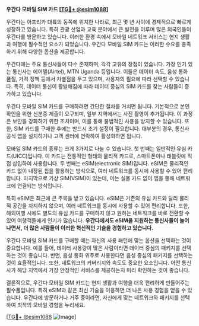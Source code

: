 **우간다 모바일 SIM 카드 [[TG💪+ @esim1088](https://t.me/s/esim1088)]**

우간다는 아프리카 대륙의 동쪽에 위치한 나라로, 최근 몇 년 사이에 경제적으로 빠르게 성장하고 있습니다. 특히 관광 산업과 교육 분야에서 큰 발전을 이루며 많은 외국인들이 우간다를 방문하고 있습니다. 이러한 환경 속에서 모바일 네트워크 서비스는 현지 생활과 여행에 필수적인 요소가 되었습니다. 우간다 모바일 SIM 카드는 이러한 수요를 충족하기 위해 다양한 옵션을 제공합니다.

우간다에는 주요 통신사들이 다수 존재하며, 각각 고유의 장점이 있습니다. 가장 인기 있는 통신사는 에어텔(Airtel), MTN Uganda 등입니다. 이들은 데이터 속도, 음성 통화 품질, 가격 정책 등에서 차별점을 두고 있으며, 사용자의 필요에 따라 선택할 수 있습니다. 특히, 데이터 통신이 활발해짐에 따라 데이터 중심의 SIM 카드를 찾는 사람들이 증가하고 있습니다.

우간다 모바일 SIM 카드를 구매하려면 간단한 절차를 거치면 됩니다. 기본적으로 본인 확인을 위한 신분증 제출이 요구되며, 일부 지역에서는 사진 촬영이 추가됩니다. 이 과정은 보안을 강화하기 위한 조치이며, 이를 통해 불법적인 사용을 방지할 수 있습니다. 또한, SIM 카드를 구매한 후에는 반드시 초기 설정이 필요합니다. 대부분의 경우, 통신사 공식 앱을 설치하거나 고객 센터에 연락하여 활성화하면 됩니다.

모바일 SIM 카드의 종류는 크게 3가지로 나눌 수 있습니다. 첫 번째는 일반적인 유심 카드(UICC)입니다. 이 카드는 전통적인 형태의 물리적 카드로, 스마트폰이나 태블릿에 직접 삽입하여 사용합니다. 두 번째는 eSIM(electronic SIM)입니다. eSIM은 물리적인 카드 없이 내장된 칩을 활용하는 방식으로, 여러 네트워크를 동시에 사용할 수 있어 편리합니다. 마지막으로 가상 SIM(VSIM)이 있는데, 이는 실물 카드 없이 앱을 통해 네트워크에 연결되는 방식입니다.

특히 eSIM은 최근에 큰 주목을 받고 있습니다. eSIM은 기존의 유심 카드와 달리 물리적 공간을 차지하지 않으며, 여러 네트워크를 동시에 사용할 수 있어 편리합니다. 또한, 해외여행 시에도 별도의 유심 카드를 구매하지 않고 원하는 네트워크를 바로 전환할 수 있어 여행객들에게 인기가 많습니다. **우간다에서도 eSIM을 지원하는 통신사들이 늘어나면서, 더 많은 사람들이 이러한 혁신적인 기술을 경험하고 있습니다.**

우간다 모바일 SIM 카드를 구매할 때는 자신의 사용 패턴에 맞는 옵션을 선택하는 것이 중요합니다. 예를 들어, 데이터 사용량이 많은 사람이라면 데이터 중심의 패키지를 선택하는 것이 좋습니다. 반면, 음성 통화 위주로 사용한다면 음성 중심의 패키지를 선택하는 것이 효율적입니다. 또한, 네트워크의 커버리지와 속도도 중요한 요소입니다. 어떤 통신사가 해당 지역에서 가장 안정적인 서비스를 제공하는지 미리 확인하는 것이 좋습니다.

결론적으로, 우간다 모바일 SIM 카드는 현지 생활과 여행을 더욱 편리하게 만들어주는 필수품입니다. 특히 eSIM과 같은 최신 기술을 이용하면 더 나은 사용 경험을 얻을 수 있습니다. 우간다에 방문하거나 거주 중이라면, 자신에게 맞는 네트워크와 패키지를 선택하여 최적의 모바일 경험을 누리세요.

[[TG💪+ @esim1088](https://t.me/s/esim1088) ![Image](https://i.postimg.cc/Y0z9fWf4/image.png)]